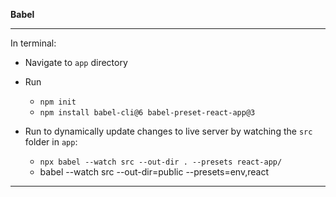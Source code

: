 **Babel**

---

In terminal:

* Navigate to `app` directory

* Run
  * `npm init`
  * `npm install babel-cli@6 babel-preset-react-app@3`
  
* Run to dynamically update changes to live server by watching the `src` folder in `app`:
  * `npx babel --watch src --out-dir . --presets react-app/`
  * babel --watch src --out-dir=public --presets=env,react

---